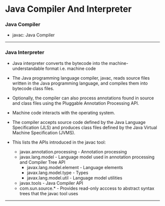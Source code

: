 # Java Compiler And Interpreter

### Java Compiler

- javac: Java Compiler

---

### Java Interpreter

- Java interpreter converts the bytecode into the machine-understandable format i.e. machine code
- The Java programming language compiler, javac, reads source files written in the Java programming language, and compiles them into bytecode class files.
- Optionally, the compiler can also process annotations found in source and class files using the Pluggable Annotation Processing API.
- Machine code interacts with the operating system.
- The compiler accepts source code defined by the Java Language Specification (JLS) and produces class files defined by the Java Virtual Machine Specification (JVMS).
- This lists the APIs introduced in the javac tool:

  - javax.annotation.processing - Annotation processing
  - javax.lang.model - Language model used in annotation processing and Compiler Tree API
    - javax.lang.model.element - Language elements
    - javax.lang.model.type - Types
    - javax.lang.model.util - Language model utilities
  - javax.tools - Java Compiler API
  - com.sun.source.\* - Provides read-only acccess to abstract syntax trees that the javac tool uses

---
